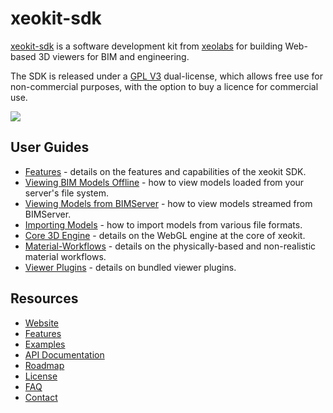 # xeokit-sdk

[xeokit-sdk](http://xeokit.io) is a software development kit from [xeolabs](http://xeolabs.com) for building Web-based 3D viewers for BIM and engineering.

The SDK is released under a [GPL V3](https://github.com/xeolabs/xeokit.io/wiki/License) dual-license, which allows free
use for non-commercial purposes, with the option to buy a licence for commercial use.

![](http://xeokit.io/img/splash-slim.png)

## User Guides

* [Features](https://github.com/xeolabs/xeokit-sdk/wiki/Features) - details on the features and capabilities of the xeokit SDK.
* [Viewing BIM Models Offline](https://github.com/xeolabs/xeokit-sdk/wiki/Viewing-BIM-Models-Offline) - how to view models loaded from your server's file system.
* [Viewing Models from BIMServer](https://github.com/xeolabs/xeokit-sdk/wiki/Viewing-Models-from-BIMServer) - how to view models streamed from BIMServer.
* [Importing Models](https://github.com/xeolabs/xeokit-sdk/wiki/Importing-Models) - how to import models from various file formats.
* [Core 3D Engine](https://github.com/xeolabs/xeokit-sdk/wiki/Core-3D-Engine) - details on the WebGL engine at the core of xeokit.
* [Material-Workflows](https://github.com/xeolabs/xeokit-sdk/wiki/Material-Workflows) - details on the physically-based and non-realistic material workflows.
* [Viewer Plugins](https://github.com/xeolabs/xeokit-sdk/wiki/Viewer-Plugins) - details on bundled viewer plugins.

## Resources

* [Website](https://xeokit.io/)
* [Features](https://github.com/xeolabs/xeokit-sdk/wiki/Features)
* [Examples](http://xeolabs.com/xeokit-sdk/examples/)
* [API Documentation](http://xeolabs.com/xeokit-sdk/docs/)
* [Roadmap](https://github.com/xeolabs/xeokit-sdk/wiki/Roadmap)
* [License](https://github.com/xeolabs/xeokit-sdk/wiki/License)
* [FAQ](https://github.com/xeolabs/xeokit-sdk/wiki/FAQ)
* [Contact](http://xeolabs.com/)
